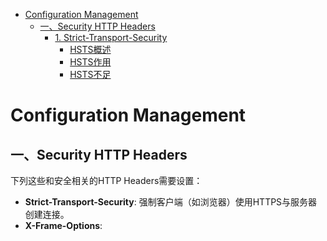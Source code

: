 
<!-- @import "[TOC]" {cmd="toc" depthFrom=1 depthTo=6 orderedList=false} -->

<!-- code_chunk_output -->

* [Configuration Management](#configuration-management)
	* [一、Security HTTP Headers](#一-security-http-headers)
		* [1. Strict-Transport-Security](#1-strict-transport-security)
			* [HSTS概述](#hsts概述)
			* [HSTS作用](#hsts作用)
			* [HSTS不足](#hsts不足)

<!-- /code_chunk_output -->

# Configuration Management
## 一、Security HTTP Headers
下列这些和安全相关的HTTP Headers需要设置：
* **Strict-Transport-Security**: 强制客户端（如浏览器）使用HTTPS与服务器创建连接。
* **X-Frame-Options**:
